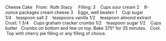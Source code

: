 Cheese Cake
 
From:  Ruth Stacy
 
 
Filling:
3    Cups sour cream
2    8-ounce packages cream cheese
3    Eggs, well beaten
1    Cup sugar
1/4    teaspoon salt
2    teaspoons vanilla
1/2    teaspoon almond extract
 
 
Crust: 
1 3/4    Cups graham cracker crumbs
1/2    teaspoon sugar
1/2    Cups butter
 
Crumbs on bottom and few on top. 
Bake 375° for 35 minutes.
 
Cool.  Top with cherry pie filling or any filling of choice.
